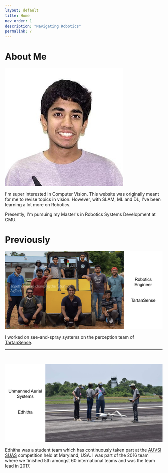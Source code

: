 ```yaml
---
layout: default
title: Home
nav_order: 1
description: "Navigating Robotics"
permalink: /
---
```


# About Me

![](/images/DP.png)

I'm super interested in Computer Vision. This website was originally meant for me to revise topics
in vision. However, with SLAM, ML and DL, I've been learning a lot more on Robotics.

Presently, I'm pursuing my Master's in Robotics Systems Development at CMU.


# Previously

![](/images/ts_homepage.png)

I worked on see-and-spray systems on the perception team of [TartanSense](https://www.tartansense.com/).


_____________________________________________________________________________________________

![]()


![](/images/edhitha_homepage.png)

Edhitha was a student team which has continuously taken part at the [AUVSI SUAS](https://suas-competition.org/)
competition held at Maryland, USA. I was part of the 2016 team where we finished 5th amongst 60 international teams
and was the team lead in 2017.




